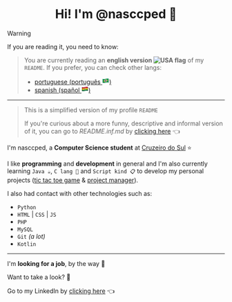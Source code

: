 <h1 align="center">Hi! I'm @nasccped 👋</h1>

<!-- warning content -->
> [!WARNING]
>
> If you are reading it, you need to know:
>
> > You are currently reading an **english version <img
> > src="./assets/flag-usa.png"
> > style="height: 1rem"
> > alt="USA flag">** of my `README`.
> > If you prefer, you can check other langs:
> > - [portuguese (português <img src="./assets/flag-brazil.png" style="height: 1rem" alt="Brazil flag">)][frm-readme-ptbr-link]
> > - [spanish  (spañol <img src="./assets/flag-bolivia.png" style="height: 1rem" alt="Bolivia flag">)][frm-readme-es-link]
>
> ---
>
> > This is a simplified version of my profile `README`
> >
> > If you're curious about a more funny, descriptive and informal
> > version of it, you can go to _README.inf.md_ by
> > [clicking here][inf-readme-link] 👈


<!-- about me section -->
I'm nasccped, a **Computer Science student** at
[Cruzeiro do Sul][cruzeiro-do-sul-link] ⭐

I like **programming** and **development** in general and I'm also
currently learning `Java ☕`, `C lang 📠` and `Script kind 📋` to
develop my personal projects ([tic tac toe game][tic-tac-low-repo] &
[project manager][kojamp-man-repo]).

I also had contact with other technologies such as:
- `Python`
- `HTML` | `CSS` | `JS`
- `PHP`
- `MySQL`
- `Git` _(a lot)_
- `Kotlin`


---

<!-- job section -->
I'm **looking for a job**, by the way 💼

Want to take a look? 👀

Go to my LinkedIn by [clicking here][linkedin-link] 👈

<!-- links -->
[frm-readme-ptbr-link]: ./README.frm.pt-br.md
[frm-readme-es-link]: ./README.frm.es.md
[inf-readme-link]: ./README.inf.md
[cruzeiro-do-sul-link]: https://www.cruzeirodosul.edu.br/
[tic-tac-low-repo]: https://github.com/nasccped/tic-tac-low
[kojamp-man-repo]: https://github.com/nasccped/kojamp-man
[linkedin-link]: https://www.linkedin.com/in/nasccped/
